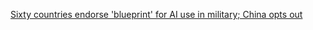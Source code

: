
[Sixty countries endorse 'blueprint' for AI use in military; China opts out](https://www.cnbc.com/2024/09/11/sixty-countries-endorse-blueprint-for-ai-use-in-military-china-opts-out.html)
